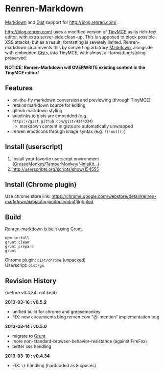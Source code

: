 # Renren-Markdown

[Markdown][] and [Gist][] support for http://blog.renren.com/ .

http://blog.renren.com/ uses a modified version of [TinyMCE][] as its rich-text editor, with extra server-side clean-up. This is supposed to block possible XSS attacks, but as a result, formatting is severely limited. Renren-markdown circumvents this by converting arbitrary [Markdown][], alongside with embedded [Gist][]s, into TinyMCE, with almost all formatting/styling preserved. 

**NOTICE: Renren-Markdown will OVERWRITE existing content in the TinyMCE editor!**

[Markdown]: http://daringfireball.net/projects/markdown/
[Gist]: https://gist.github.com/
[TinyMCE]: http://www.tinymce.com/


## Features

* on-the-fly markdown conversion and previewing (through TinyMCE)
* retains markdown source for editing
* github markdown styling
* autolinks to gists are embedded (e.g. `https://gist.github.com/gist/4344334`)
    * markdown content in gists are automatically unwrapped
* renren emoticons through image syntax (e.g. `![(mb)]()`)


## Install (userscript)

1. Install your favorite userscript environment ([GreaseMonkey][]/[TamperMonkey][]/[NinjaKit][]...)
2. http://userscripts.org/scripts/show/154555

[GreaseMonkey]: https://addons.mozilla.org/en-US/firefox/addon/greasemonkey/
[TamperMonkey]: https://chrome.google.com/webstore/detail/tampermonkey/dhdgffkkebhmkfjojejmpbldmpobfkfo
[NinjaKit]: http://ss-o.net/safari/extension/NinjaKit.safariextz


## Install (Chrome plugin)

Use chrome store link: https://chrome.google.com/webstore/detail/renren-markdown/iiabjaofopjooifoclbpdmffjlgbplod


## Build

Renren-markdown is built using [Grunt][].

```
npm install
grunt clean
grunt prepare
grunt
```

Chrome plugin: `dist/chrome` (unpacked)  
Userscript: `dist/gm`

[Grunt]: http://gruntjs.com/


## Revision History

(before v0.4.34: not kept)


**2013-03-16 : v0.5.2**

* unified build for chrome and greasemonkey
* FIX: now circumvents blog.renren.com "@-mention" implementation bug


**2013-03-14 : v0.5.0**

* migrate to [Grunt][]
* more non-standard-browser-behavior-resistance (against FireFox)
* better css handling


**2013-03-10 : v0.4.34**

* FIX: `\t` handling (hardcoded as 8 spaces)
